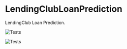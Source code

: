 # LendingClubLoanPrediction

LendingClub Loan Prediction.

![Tests](https://github.com/chineidu/LendingClubLoanPrediction/actions/workflows/tests.yml/badge.svg)

![Tests](https://github.com/chineidu/LendingClubLoanPrediction/actions/workflows/tests.yml/badge.svg?branch=main)
